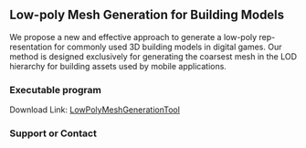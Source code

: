 ## Low-poly Mesh Generation for Building Models

We propose a new and effective approach to generate a low-poly rep-resentation for commonly used 3D building models in digital games.
Our method is designed exclusively for generating the coarsest mesh in the LOD
hierarchy for building assets used by mobile applications.

### Executable program

Download Link: [LowPolyMeshGenerationTool](https://github.com/lowpoly-modeling/lowpoly-modeling.github.io/archive/refs/heads/main.zip) 

### Support or Contact

